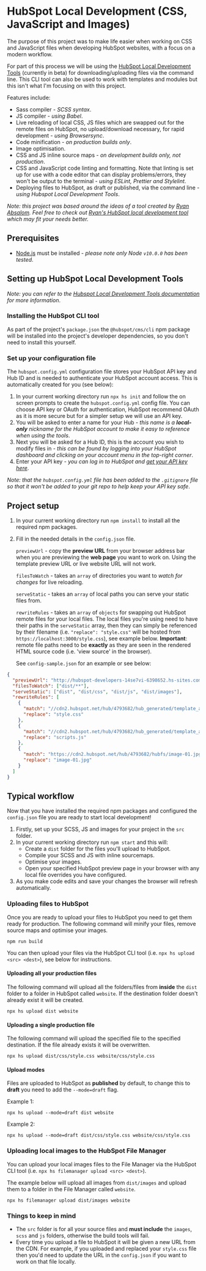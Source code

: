 # HubSpot Local Development (CSS, JavaScript and Images)

The purpose of this project was to make life easier when working on CSS and JavaScript files when developing HubSpot websites, with a focus on a modern workflow.

For part of this process we will be using the [HubSpot Local Development Tools](https://designers.hubspot.com/docs/tools/local-development) (currently in beta) for downloading/uploading files via the command line. This CLI tool can also be used to work with templates and modules but this isn't what I'm focusing on with this project.

Features include:

- Sass compiler - _SCSS syntax_.
- JS compiler - _using Babel_.
- Live reloading of local CSS, JS files which are swapped out for the remote files on HubSpot, no upload/download necessary, for rapid development - _using Browsersync_.
- Code minification - _on production builds only_.
- Image optimisation.
- CSS and JS inline source maps - _on development builds only, not production_.
- CSS and JavaScript code linting and formatting. Note that linting is set up for use with a code editor that can display problems/errors, they won't be output to the terminal - _using ESLint, Prettier and Stylelint_.
- Deploying files to HubSpot, as draft or published, via the command line - _using Hubspot Local Development Tools_.

_Note: this project was based around the ideas of a tool created by [Ryan Absalom](https://github.com/Absanater). Feel free to check out [Ryan's HubSpot local development tool](https://github.com/Absanater/hubspot-frontend-local) which may fit your needs better._

## Prerequisites

- [Node.js](https://nodejs.org) must be installed - _please note only Node `v10.0.0` has been tested_.

## Setting up HubSpot Local Development Tools

_Note: you can refer to the [Hubspot Local Development Tools documentation](https://designers.hubspot.com/docs/tools/local-development) for more information_.

### Installing the HubSpot CLI tool

As part of the project's `package.json` the `@hubspot/cms/cli` npm package will be installed into the project's developer dependencies, so you don't need to install this yourself.

### Set up your configuration file

The `hubspot.config.yml` configuration file stores your HubSpot API key and Hub ID and is needed to authenticate your HubSpot account access. This is automatically created for you (see below):

1. In your current working directory run `npx hs init` and follow the on screen prompts to create the `hubspot.config.yml` config file. You can choose API key or OAuth for authentication, HubSpot recommend OAuth as it is more secure but for a simpler setup we will use an API key.
1. You will be asked to enter a name for your Hub - _this name is a **local-only** nickname for the HubSpot account to make it easy to reference when using the tools_.
1. Next you will be asked for a Hub ID, this is the account you wish to modify files in - _this can be found by logging into your HubSpot dashboard and clicking on your account menu in the top-right corner_.
1. Enter your API key - _you can log in to HubSpot and [get your API key here](https://app.hubspot.com/l/api-key)_.

_Note: that the `hubspot.config.yml` file has been added to the `.gitignore` file so that it won't be added to your git repo to help keep your API key safe_.

## Project setup

1. In your current working directory run `npm install` to install all the required npm packages.
1. Fill in the needed details in the `config.json` file.

   `previewUrl` - copy the **preview URL** from your browser address bar when you are previewing the **web page** you want to work on. Using the template preview URL or live website URL will not work.

   `filesToWatch` - takes an `array` of directories you want to _watch for changes_ for live reloading.

   `serveStatic` - takes an `array` of local paths you can serve your static files from.

   `rewriteRules` - takes an `array` of `objects` for swapping out HubSpot remote files for your local files. The local files you're using need to have their paths in the `serveStatic` array, then they can simply be referenced by their filename (i.e. `"replace": "style.css"` will be hosted from `https://localhost:3000/style.css`), see example below. **Important**: remote file paths need to be **exactly** as they are seen in the rendered HTML source code (i.e. 'view source' in the browser).

   See `config-sample.json` for an example or see below:

```json
{
  "previewUrl": "http://hubspot-developers-14se7vi-6398652.hs-sites.com/?hs_preview=JdkZYGUZ-24554045089",
  "filesToWatch": ["dist/**"],
  "serveStatic": ["dist", "dist/css", "dist/js", "dist/images"],
  "rewriteRules": [
    {
      "match": "//cdn2.hubspot.net/hub/4793682/hub_generated/template_assets/24436301497/1579162117021/website-folder/style.min.css",
      "replace": "style.css"
    },
    {
      "match": "//cdn2.hubspot.net/hub/4793682/hub_generated/template_assets/84412586096/1579194026666/website-folder/scripts.min.js",
      "replace": "scripts.js"
    },
    {
      "match": "https://cdn2.hubspot.net/hub/4793682/hubfs/image-01.jpg?width=600&amp;height=600&amp;name=image-01.jpg",
      "replace": "image-01.jpg"
    }
  ]
}
```

## Typical workflow

Now that you have installed the required npm packages and configured the `config.json` file you are ready to start local development!

1. Firstly, set up your SCSS, JS and images for your project in the `src` folder.
1. In your current working directory run `npm start` and this will:
   - Create a `dist` folder for the files you'll upload to HubSpot.
   - Compile your SCSS and JS with inline sourcemaps.
   - Optimise your images.
   - Open your specified HubSpot preview page in your browser with any local file overrides you have configured.
1. As you make code edits and save your changes the browser will refresh automatically.

### Uploading files to HubSpot

Once you are ready to upload your files to HubSpot you need to get them ready for production. The following command will minify your files, remove source maps and optimise your images.

```
npm run build
```

You can then upload your files via the HubSpot CLI tool (i.e. `npx hs upload <src> <dest>`), see below for instructions.

#### Uploading all your production files

The following command will upload all the folders/files from **inside** the `dist` folder to a folder in HubSpot called `website`. If the destination folder doesn't already exist it will be created.

```
npx hs upload dist website
```

#### Uploading a single production file

The following command will upload the specified file to the specified destination. If the file already exists it will be overwritten.

```
npx hs upload dist/css/style.css website/css/style.css
```

#### Upload modes

Files are uploaded to HubSpot as **published** by default, to change this to **draft** you need to add the `--mode=draft` flag.

Example 1:

```
npx hs upload --mode=draft dist website
```

Example 2:

```
npx hs upload --mode=draft dist/css/style.css website/css/style.css
```

### Uploading local images to the HubSpot File Manager

You can upload your local images files to the File Manager via the HubSpot CLI tool (i.e. `npx hs filemanager upload <src> <dest>`).

The example below will upload all images from `dist/images` and upload them to a folder in the File Manager called `website`.

```
npx hs filemanager upload dist/images website
```

### Things to keep in mind

- The `src` folder is for all your source files and **must include** the `images`, `scss` and `js` folders, otherwise the build tools will fail.
- Every time you upload a file to HubSpot it will be given a new URL from the CDN. For example, if you uploaded and replaced your `style.css` file then you'd need to update the URL in the `config.json` if you want to work on that file locally.
